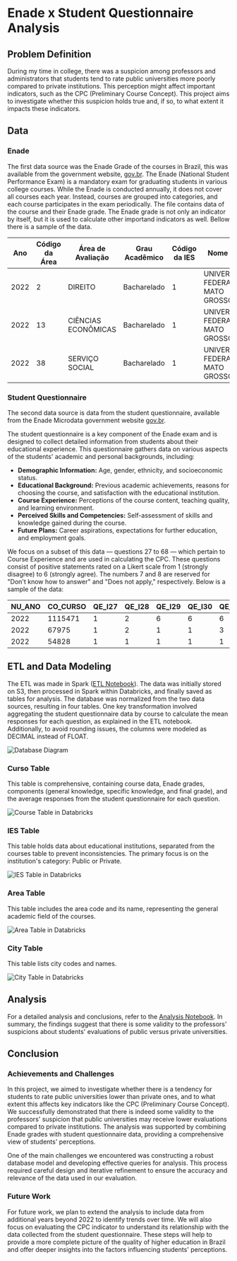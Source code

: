 # Enade x Student Questionnaire Analysis

## Problem Definition

During my time in college, there was a suspicion among professors and administrators that students tend to rate public universities more poorly compared to private institutions. This perception might affect important indicators, such as the CPC (Preliminary Course Concept). This project aims to investigate whether this suspicion holds true and, if so, to what extent it impacts these indicators.

## Data

### Enade

The first data source was the Enade Grade of the courses in Brazil, this was available from the government website, [gov.br](https://www.gov.br/inep/pt-br/acesso-a-informacao/dados-abertos/indicadores-educacionais/indicadores-de-qualidade-da-educacao-superior).  The Enade (National Student Performance Exam) is a mandatory exam for graduating students in various college courses. While the Enade is conducted annually, it does not cover all courses each year. Instead, courses are grouped into categories, and each course participates in the exam periodically. The file contains data of the course and their Enade grade. The Enade grade is not only an indicator by itself, but it is used to calculate other importand indicators as well. Bellow there is a sample of the data.

| Ano  | Código da Área | Área de Avaliação   | Grau Acadêmico | Código da IES | Nome da IES                         | Sigla da IES | Organização Acadêmica | Categoria Administrativa | Código do Curso | Modalidade de Ensino | Código do Município | Município do Curso | Sigla da UF | Nº de Concluintes Inscritos | Nº de Concluintes Participantes | Nota Bruta - FG | Nota Padronizada - FG | Nota Bruta - CE | Nota Padronizada - CE | Conceito Enade (Contínuo) | Conceito Enade (Faixa) | Observação |
| ---- | -------------- | ------------------- | -------------- | ------------- | ----------------------------------- | ------------ | --------------------- | ------------------------ | --------------- | -------------------- | ------------------- | ------------------ | ----------- | --------------------------- | ------------------------------- | --------------- | --------------------- | --------------- | --------------------- | ------------------------- | ---------------------- | ---------- |
| 2022 | 2              | DIREITO             | Bacharelado    | 1             | UNIVERSIDADE FEDERAL DE MATO GROSSO | UFMT         | Universidade          | Pública Federal          | 1               | Educação Presencial  | 5103403             | Cuiabá             | MT          | 91                          | 46                              | 76,33           | 4,686                 | 59,004          | 4,823                 | 4,788                     | 5                      |            |
| 2022 | 13             | CIÊNCIAS ECONÔMICAS | Bacharelado    | 1             | UNIVERSIDADE FEDERAL DE MATO GROSSO | UFMT         | Universidade          | Pública Federal          | 2               | Educação Presencial  | 5103403             | Cuiabá             | MT          | 36                          | 29                              | 60,872          | 2,282                 | 31,11           | 1,603                 | 1,772                     | 2                      |            |
| 2022 | 38             | SERVIÇO SOCIAL      | Bacharelado    | 1             | UNIVERSIDADE FEDERAL DE MATO GROSSO | UFMT         | Universidade          | Pública Federal          | 7               | Educação Presencial  | 5103403             | Cuiabá             | MT          | 57                          | 46                              | 59,419          | 3,163                 | 55,754          | 3,508                 | 3,421                     | 4                      |            |


### Student Questionnaire

The second data source is data from the student questionnaire, available from the Enade Microdata government website [gov.br](https://www.gov.br/inep/pt-br/acesso-a-informacao/dados-abertos/microdados/enade).

The student questionnaire is a key component of the Enade exam and is designed to collect detailed information from students about their educational experience. This questionnaire gathers data on various aspects of the students' academic and personal backgrounds, including:

- **Demographic Information:** Age, gender, ethnicity, and socioeconomic status.
- **Educational Background:** Previous academic achievements, reasons for choosing the course, and satisfaction with the educational institution.
- **Course Experience:** Perceptions of the course content, teaching quality, and learning environment.
- **Perceived Skills and Competencies:** Self-assessment of skills and knowledge gained during the course.
- **Future Plans:** Career aspirations, expectations for further education, and employment goals.

We focus on a subset of this data — questions 27 to 68 — which pertain to Course Experience and are used in calculating the CPC. These questions consist of positive statements rated on a Likert scale from 1 (strongly disagree) to 6 (strongly agree). The numbers 7 and 8 are reserved for "Don't know how to answer" and "Does not apply," respectively. Below is a sample of the data:

| NU_ANO | CO_CURSO | QE_I27 | QE_I28 | QE_I29 | QE_I30 | QE_I31 | QE_I32 | QE_I33 | QE_I34 | QE_I35 | QE_I36 | QE_I37 | QE_I38 | QE_I39 | QE_I40 | QE_I41 | QE_I42 | QE_I43 | QE_I44 | QE_I45 | QE_I46 | QE_I47 | QE_I48 | QE_I49 | QE_I50 | QE_I51 | QE_I52 | QE_I53 | QE_I54 | QE_I55 | QE_I56 | QE_I57 | QE_I58 | QE_I59 | QE_I60 | QE_I61 | QE_I62 | QE_I63 | QE_I64 | QE_I65 | QE_I66 | QE_I67 | QE_I68 |
| ------ | -------- | ------ | ------ | ------ | ------ | ------ | ------ | ------ | ------ | ------ | ------ | ------ | ------ | ------ | ------ | ------ | ------ | ------ | ------ | ------ | ------ | ------ | ------ | ------ | ------ | ------ | ------ | ------ | ------ | ------ | ------ | ------ | ------ | ------ | ------ | ------ | ------ | ------ | ------ | ------ | ------ | ------ | ------ |
| 2022   | 1115471  | 1      | 2      | 6      | 6      | 6      | 2      | 6      | 6      | 6      | 6      | 6      | 6      | 6      | 5      | 3      | 6      | 5      | 5      | 5      | 8      | 2      | 2      | 6      | 1      | 2      | 4      | 7      | 6      | 6      | 6      | 6      | 6      | 6      | 7      | 6      | 6      | 6      | 6      | 6      | 7      | 7      | 6      |
| 2022   | 67975    | 1      | 2      | 1      | 1      | 3      | 2      | 3      | 2      | 2      | 2      | 2      | 2      | 2      | 1      | 2      | 2      | 4      | 3      | 3      | 2      | 1      | 1      | 2      | 2      | 2      | 1      | 1      | 1      | 2      | 1      | 3      | 2      | 1      | 1      | 1      | 1      | 1      | 2      | 3      | 2      | 4      | 1      |
| 2022   | 54828    | 1      | 1      | 1      | 1      | 1      | 1      | 1      | 1      | 1      | 1      | 1      | 1      | 1      | 1      | 1      | 1      | 1      | 1      | 1      | 1      | 1      | 1      | 1      | 1      | 1      | 1      | 1      | 1      | 1      | 1      | 1      | 1      | 1      | 1      | 1      | 1      | 1      | 1      | 1      | 1      | 1      | 1      |


## ETL and Data Modeling

The ETL was made in Spark ([ETL Notebook](/src/ETL.ipynb)). The data was initially stored on S3, then processed in Spark within Databricks, and finally saved as tables for analysis. The database was normalized from the two data sources, resulting in four tables. One key transformation involved aggregating the student questionnaire data by course to calculate the mean responses for each question, as explained in the ETL notebook. Additionally, to avoid rounding issues, the columns were modeled as DECIMAL instead of FLOAT.

![Database Diagram](/modeling/model.png)

### Curso Table

This table is comprehensive, containing course data, Enade grades, components (general knowledge, specific knowledge, and final grade), and the average responses from the student questionnaire for each question.

![Course Table in Databricks](/img/curso_databricks.png)

### IES Table

This table holds data about educational institutions, separated from the courses table to prevent inconsistencies. The primary focus is on the institution's category: Public or Private.

![IES Table in Databricks](/img/ies_databricks.png)


### Area Table

This table includes the area code and its name, representing the general academic field of the courses.

![Area Table in Databricks](/img/area_databricks.png)

### City Table

This table lists city codes and names.

![City Table in Databricks](/img/municipio_databricks.png)


## Analysis

For a detailed analysis and conclusions, refer to the [Analysis Notebook](/src/analysis.ipynb). In summary, the findings suggest that there is some validity to the professors' suspicions about students' evaluations of public versus private universities.

## Conclusion

### Achievements and Challenges

In this project, we aimed to investigate whether there is a tendency for students to rate public universities lower than private ones, and to what extent this affects key indicators like the CPC (Preliminary Course Concept). We successfully demonstrated that there is indeed some validity to the professors' suspicion that public universities may receive lower evaluations compared to private institutions. The analysis was supported by combining Enade grades with student questionnaire data, providing a comprehensive view of students' perceptions.

One of the main challenges we encountered was constructing a robust database model and developing effective queries for analysis. This process required careful design and iterative refinement to ensure the accuracy and relevance of the data used in our evaluation.

### Future Work

For future work, we plan to extend the analysis to include data from additional years beyond 2022 to identify trends over time. We will also focus on evaluating the CPC indicator to understand its relationship with the data collected from the student questionnaire. These steps will help to provide a more complete picture of the quality of higher education in Brazil and offer deeper insights into the factors influencing students' perceptions.